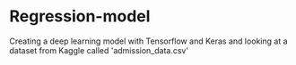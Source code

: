 # Regression-model
Creating a deep learning model with Tensorflow and Keras and looking at a dataset from Kaggle called 'admission_data.csv'
